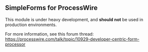 ## SimpleForms for ProcessWire

This module is under heavy development, and **should not** be used in production environments.

For more information, see this forum thread: https://processwire.com/talk/topic/10929-developer-centric-form-processor